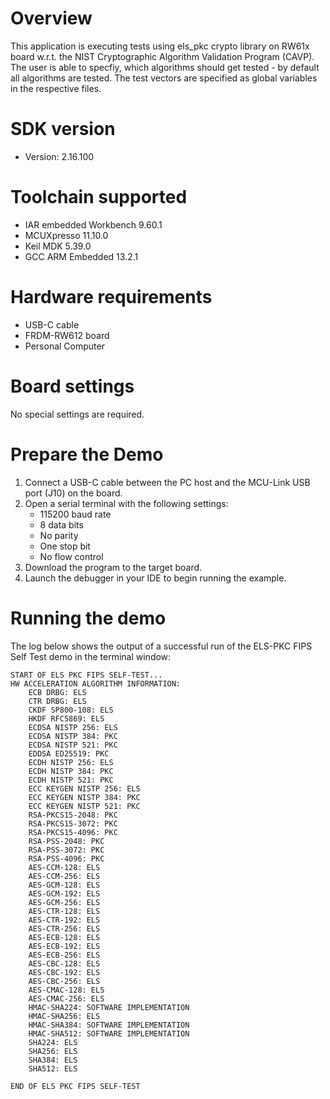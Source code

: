 Overview
========
This application is executing tests using els_pkc crypto library on RW61x board w.r.t. the NIST 
Cryptographic Algorithm Validation Program (CAVP). The user is able to specfiy, which algorithms 
should get tested - by default all algorithms are tested. The test vectors are specified as 
global variables in the respective files.

SDK version
===========
- Version: 2.16.100

Toolchain supported
===================
- IAR embedded Workbench  9.60.1
- MCUXpresso  11.10.0
- Keil MDK  5.39.0
- GCC ARM Embedded  13.2.1

Hardware requirements
=====================
- USB-C cable
- FRDM-RW612 board
- Personal Computer

Board settings
==============
No special settings are required.

Prepare the Demo
================
1.  Connect a USB-C cable between the PC host and the MCU-Link USB port (J10) on the board.
2.  Open a serial terminal with the following settings:
    - 115200 baud rate
    - 8 data bits
    - No parity
    - One stop bit
    - No flow control
3.  Download the program to the target board.
4.  Launch the debugger in your IDE to begin running the example.

Running the demo
================
The log below shows the output of a successful run 
of the ELS-PKC FIPS Self Test demo in the terminal window:
~~~~~~~~~~~~~~~~~~~~~~~~~~~~~~~~~~~~~~~~~
START OF ELS PKC FIPS SELF-TEST...
HW ACCELERATION ALGORITHM INFORMATION:
    ECB DRBG: ELS
    CTR DRBG: ELS
    CKDF SP800-108: ELS
    HKDF RFC5869: ELS
    ECDSA NISTP 256: ELS
    ECDSA NISTP 384: PKC
    ECDSA NISTP 521: PKC
    EDDSA ED25519: PKC
    ECDH NISTP 256: ELS
    ECDH NISTP 384: PKC
    ECDH NISTP 521: PKC
    ECC KEYGEN NISTP 256: ELS
    ECC KEYGEN NISTP 384: PKC
    ECC KEYGEN NISTP 521: PKC
    RSA-PKCS15-2048: PKC
    RSA-PKCS15-3072: PKC
    RSA-PKCS15-4096: PKC
    RSA-PSS-2048: PKC
    RSA-PSS-3072: PKC
    RSA-PSS-4096: PKC
    AES-CCM-128: ELS
    AES-CCM-256: ELS
    AES-GCM-128: ELS
    AES-GCM-192: ELS
    AES-GCM-256: ELS
    AES-CTR-128: ELS
    AES-CTR-192: ELS
    AES-CTR-256: ELS
    AES-ECB-128: ELS
    AES-ECB-192: ELS
    AES-ECB-256: ELS
    AES-CBC-128: ELS
    AES-CBC-192: ELS
    AES-CBC-256: ELS
    AES-CMAC-128: ELS
    AES-CMAC-256: ELS
    HMAC-SHA224: SOFTWARE IMPLEMENTATION
    HMAC-SHA256: ELS
    HMAC-SHA384: SOFTWARE IMPLEMENTATION
    HMAC-SHA512: SOFTWARE IMPLEMENTATION
    SHA224: ELS
    SHA256: ELS
    SHA384: ELS
    SHA512: ELS

END OF ELS PKC FIPS SELF-TEST
~~~~~~~~~~~~~~~~~~~~~~~~~~~~~~~~~~~~~~~~~
